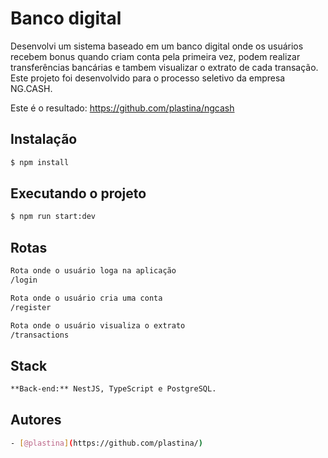 # Banco digital

Desenvolvi um sistema baseado em um banco digital onde os usuários recebem bonus quando criam conta pela primeira vez, podem realizar transferências bancárias e tambem visualizar o extrato de cada transação. Este projeto foi desenvolvido para o processo seletivo da empresa NG.CASH.

Este é o resultado: https://github.com/plastina/ngcash

## Instalação

```bash
$ npm install
```

## Executando o projeto

```bash
$ npm run start:dev
```

## Rotas

```bash
Rota onde o usuário loga na aplicação
/login

Rota onde o usuário cria uma conta
/register

Rota onde o usuário visualiza o extrato
/transactions
```



## Stack 

```bash
**Back-end:** NestJS, TypeScript e PostgreSQL.
```


## Autores

```bash
- [@plastina](https://github.com/plastina/)
```